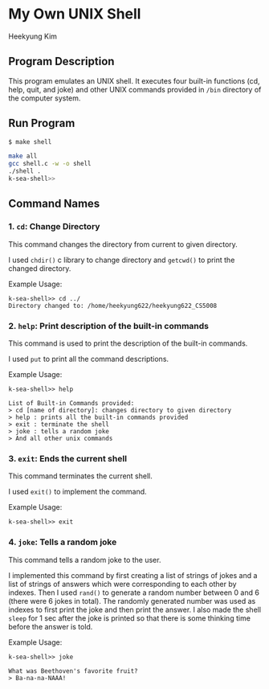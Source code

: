 # My Own UNIX Shell
Heekyung Kim 

## Program Description
This program emulates an UNIX shell. It executes four built-in functions (cd, help, quit, and joke) and other UNIX commands provided in `/bin` directory of the computer system. 

## Run Program
```bash
$ make shell

make all
gcc shell.c -w -o shell
./shell .
k-sea-shell>>

```

## Command Names

### 1. `cd`: Change Directory
This command changes the directory from current to given directory.  

I used `chdir()` c library to change directory and `getcwd()` to print the changed directory. 

Example Usage:
```console
k-sea-shell>> cd ../ 
Directory changed to: /home/heekyung622/heekyung622_CS5008 

```

### 2. `help`: Print description of the built-in commands
This command is used to print the description of the built-in commands.  

I used `put` to print all the command descriptions. 

Example Usage:
```console
k-sea-shell>> help 

List of Built-in Commands provided:
> cd [name of directory]: changes directory to given directory
> help : prints all the built-in commands provided
> exit : terminate the shell
> joke : tells a random joke
> And all other unix commands

```
### 3. `exit`: Ends the current shell 
This command terminates the current shell.  

I used `exit()` to implement the command. 

Example Usage: 
```console
k-sea-shell>> exit
```

### 4. `joke`: Tells a random joke 
This command tells a random joke to the user.  

I implemented this command by first creating a list of strings of jokes and a list of strings of answers which were corresponding to each other by indexes. Then I used `rand()` to generate a random number between 0 and 6 (there were 6 jokes in total). The randomly generated number was used as indexes to first print the joke and then print the answer. I also made the shell `sleep` for 1 sec after the joke is printed so that there is some thinking time before the answer is told. 

Example Usage: 
```
k-sea-shell>> joke

What was Beethoven's favorite fruit?
> Ba-na-na-NAAA!

```



